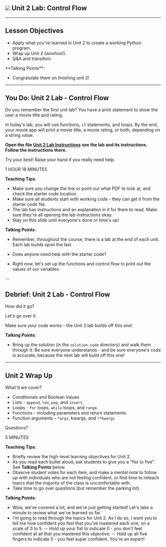 <!--
title: Unit 2 Lab: Control Flow
type: Lab
duration: "01:35"
creator: Susi Remondi
-->

## ![](https://ga-dash.s3.amazonaws.com/production/assets/logo-9f88ae6c9c3871690e33280fcf557f33.png) Unit 2 Lab: Control Flow

<!--

## Overview
This lesson consists of a hands-on lab during which learners will independently create a working Python program. This lab builds on the previous lab, so starter code (which is the same solution code as the previous lab) is provided for them. You simply need to introduce the lab, make sure they have working starter code, make sure they can access the lab doc, and wait in case of questions; at the end, go over the solution (in the solution-code folder).


## Learning Objectives
In this lesson, students will:
- Apply what they've learned in Unit 2 to create a working Python program.


## Duration
1:35 (95 minutes)

## Suggested Agenda

| Time | Activity |
| --- | --- |
| 0:00 - 0:02 | Welcome |
| 0:02 - 1:20 | Work Time |
| 1:20 - 1:35 | Q&A + Close |

## Before Class: Preparation
- Before class, complete the lab yourself to ensure you’re familiar with the solution, as well as the various challenges learners might encounter.
- Change the location of the starter code and lab directions.

## In Class: Materials
- Projector
- Internet connection
- Python 3.0
- Lab directions

-->

---

## Lesson Objectives

- Apply what you’ve learned in Unit 2 to create a working Python program.
- Wrap up Unit 2 (woohoo!).
- Q&A and transition.


<aside class="notes">
**Talking Points**:

- Congratulate them on finishing unit 2!

</aside>

---

## You Do: Unit 2 Lab - Control Flow

Do you remember the first unit lab? You have a print statement to show the user a movie title and rating.

In today's lab, you will use functions, `if` statements, and loops. By the end, your movie app will print a movie title, a movie rating, or both, depending on a string value.

**Open the file [Unit 2 Lab Instructions](unit-lab-2-directions.pdf) see the lab and its instructions. Follow the instructions there.**

Try your best! Raise your hand if you really need help.


<aside class="notes">

1 HOUR 18 MINUTES

**Teaching Tips**:

- Make sure you change the link or point out what PDF to look at, and check the starter code location.
- Make sure all students start with working code - they can get it from the starter code file.
- The lab has instructions and an explanation in it for them to read. Make sure they're all opening the lab instructions okay.
- Stay on this slide until everyone's done or time's up!

**Talking Points**:

- Remember, throughout the course, there is a lab at the end of each unit. Each lab builds upon the last.

- Does anyone need help with the starter code?

- Right now, let's set up the functions and control flow to print out the values of our variables.

</aside>

--

## Debrief: Unit 2 Lab - Control Flow

How did it go?

Let's go over it.

Make sure your code works - the Unit 3 lab builds off this one!

<aside class="notes">

**Talking Points**:

- Bring up the solution (in the `solution-code` directory) and walk them through it. Be sure everyone understands - and be sure everyone's code is accurate, because the next lab will build off this one!

</aside>

---

## Unit 2 Wrap Up

What'd we cover?

- Conditionals and Boolean Values
- Lists - `append`, `len`, `pop`, and `insert`.
- Loops - `for` loops, `while` loops, and `range`.
- Functions - including parameters and return statements.
- Function arguments - `*args`, kwargs, and `**kwargs`

Questions?

<aside class="notes">

5 MINUTES

**Teaching Tips**:
- Briefly review the high-level learning objectives for Unit 2.
- As you read each bullet aloud, ask students to give you a "fist to five". See **Talking Points** below.
- Observe student votes for each item, and make a mental note to follow up with individuals who are not feeling confident, or find time to reteach topics that the majority of the class is uncomfortable with.
- Take time to go over questions (but remember the parking lot).

**Talking Points**:
- Wow, we've covered a lot, and we're just getting started! Let's take a minute to review what we've learned so far.
- I'm going to read through the topics for Unit 2. As I do so, I want you to tell me how confident you feel that you've mastered each one, on a scale of 0 to 5.
-- Hold up your fist to indicate 0 - you don't feel confident at all that you mastered this objective.
-- Hold up all five fingers to indicate 5 - you feel super confident. You're an expert!

</aside>

